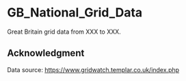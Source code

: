 # GB_National_Grid_Data

Great Britain grid data from XXX to XXX.

## Acknowledgment

Data source: https://www.gridwatch.templar.co.uk/index.php


